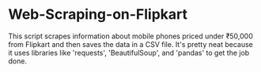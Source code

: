 # Web-Scraping-on-Flipkart
This script scrapes information about mobile phones priced under ₹50,000 from Flipkart and then saves the data in a CSV file. It's pretty neat because it uses libraries like 'requests', 'BeautifulSoup', and 'pandas' to get the job done.
